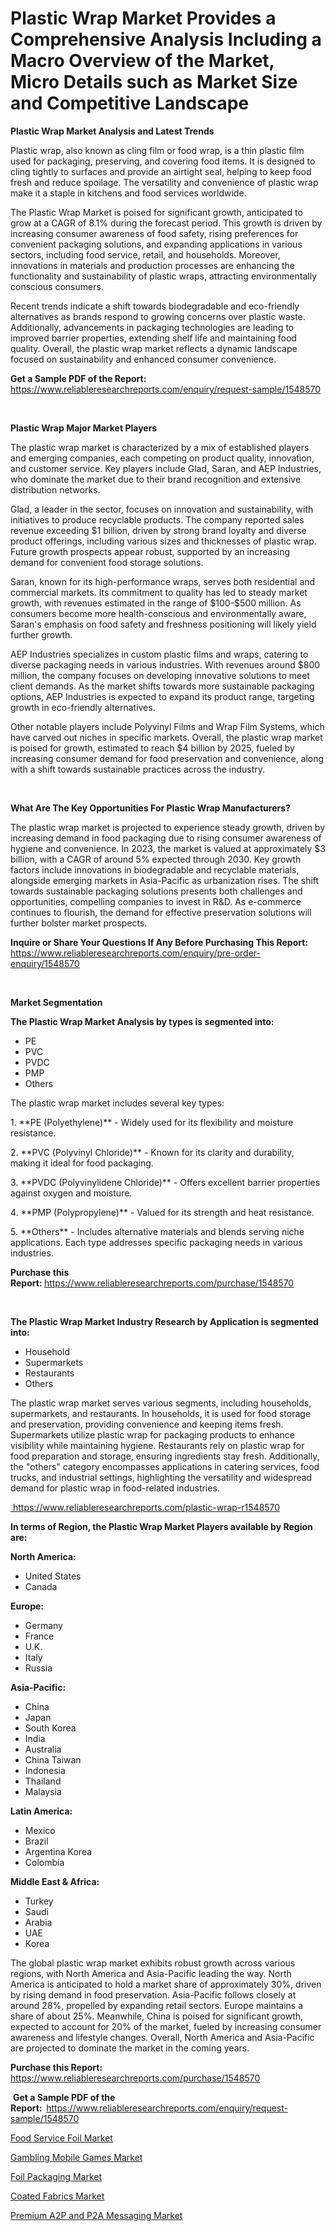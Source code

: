 <p><h1>Plastic Wrap Market Provides a Comprehensive Analysis Including a Macro Overview of the Market, Micro Details such as Market Size and Competitive Landscape</h1></p><p><strong>Plastic Wrap Market Analysis and Latest Trends</strong></p>
<p><p>Plastic wrap, also known as cling film or food wrap, is a thin plastic film used for packaging, preserving, and covering food items. It is designed to cling tightly to surfaces and provide an airtight seal, helping to keep food fresh and reduce spoilage. The versatility and convenience of plastic wrap make it a staple in kitchens and food services worldwide.</p><p>The Plastic Wrap Market is poised for significant growth, anticipated to grow at a CAGR of 8.1% during the forecast period. This growth is driven by increasing consumer awareness of food safety, rising preferences for convenient packaging solutions, and expanding applications in various sectors, including food service, retail, and households. Moreover, innovations in materials and production processes are enhancing the functionality and sustainability of plastic wraps, attracting environmentally conscious consumers.</p><p>Recent trends indicate a shift towards biodegradable and eco-friendly alternatives as brands respond to growing concerns over plastic waste. Additionally, advancements in packaging technologies are leading to improved barrier properties, extending shelf life and maintaining food quality. Overall, the plastic wrap market reflects a dynamic landscape focused on sustainability and enhanced consumer convenience.</p></p>
<p><strong>Get a Sample PDF of the Report:&nbsp;</strong> <a href="https://www.reliableresearchreports.com/enquiry/request-sample/1548570?utm_campaign=3&utm_medium=2&utm_source=Github&utm_content=ia&utm_term=14112024&utm_id=plastic-wrap">https://www.reliableresearchreports.com/enquiry/request-sample/1548570</a></p>
<p>&nbsp;</p>
<p><strong>Plastic Wrap Major Market Players</strong></p>
<p><p>The plastic wrap market is characterized by a mix of established players and emerging companies, each competing on product quality, innovation, and customer service. Key players include Glad, Saran, and AEP Industries, who dominate the market due to their brand recognition and extensive distribution networks. </p><p>Glad, a leader in the sector, focuses on innovation and sustainability, with initiatives to produce recyclable products. The company reported sales revenue exceeding $1 billion, driven by strong brand loyalty and diverse product offerings, including various sizes and thicknesses of plastic wrap. Future growth prospects appear robust, supported by an increasing demand for convenient food storage solutions.</p><p>Saran, known for its high-performance wraps, serves both residential and commercial markets. Its commitment to quality has led to steady market growth, with revenues estimated in the range of $100-$500 million. As consumers become more health-conscious and environmentally aware, Saran's emphasis on food safety and freshness positioning will likely yield further growth.</p><p>AEP Industries specializes in custom plastic films and wraps, catering to diverse packaging needs in various industries. With revenues around $800 million, the company focuses on developing innovative solutions to meet client demands. As the market shifts towards more sustainable packaging options, AEP Industries is expected to expand its product range, targeting growth in eco-friendly alternatives.</p><p>Other notable players include Polyvinyl Films and Wrap Film Systems, which have carved out niches in specific markets. Overall, the plastic wrap market is poised for growth, estimated to reach $4 billion by 2025, fueled by increasing consumer demand for food preservation and convenience, along with a shift towards sustainable practices across the industry.</p></p>
<p>&nbsp;</p>
<p><strong>What Are The Key Opportunities For Plastic Wrap Manufacturers?</strong></p>
<p><p>The plastic wrap market is projected to experience steady growth, driven by increasing demand in food packaging due to rising consumer awareness of hygiene and convenience. In 2023, the market is valued at approximately $3 billion, with a CAGR of around 5% expected through 2030. Key growth factors include innovations in biodegradable and recyclable materials, alongside emerging markets in Asia-Pacific as urbanization rises. The shift towards sustainable packaging solutions presents both challenges and opportunities, compelling companies to invest in R&D. As e-commerce continues to flourish, the demand for effective preservation solutions will further bolster market prospects.</p></p>
<p><strong>Inquire or Share Your Questions If Any Before Purchasing This Report:</strong> <a href="https://www.reliableresearchreports.com/enquiry/pre-order-enquiry/1548570?utm_campaign=3&utm_medium=2&utm_source=Github&utm_content=ia&utm_term=14112024&utm_id=plastic-wrap">https://www.reliableresearchreports.com/enquiry/pre-order-enquiry/1548570</a></p>
<p>&nbsp;</p>
<p><strong>Market Segmentation</strong></p>
<p><strong>The Plastic Wrap Market Analysis by types is segmented into:</strong></p>
<p><ul><li>PE</li><li>PVC</li><li>PVDC</li><li>PMP</li><li>Others</li></ul></p>
<p><p>The plastic wrap market includes several key types: </p><p>1. **PE (Polyethylene)** - Widely used for its flexibility and moisture resistance.</p><p>2. **PVC (Polyvinyl Chloride)** - Known for its clarity and durability, making it ideal for food packaging. </p><p>3. **PVDC (Polyvinylidene Chloride)** - Offers excellent barrier properties against oxygen and moisture. </p><p>4. **PMP (Polypropylene)** - Valued for its strength and heat resistance. </p><p>5. **Others** - Includes alternative materials and blends serving niche applications. Each type addresses specific packaging needs in various industries.</p></p>
<p><strong>Purchase this Report:&nbsp;</strong><a href="https://www.reliableresearchreports.com/purchase/1548570?utm_campaign=3&utm_medium=2&utm_source=Github&utm_content=ia&utm_term=14112024&utm_id=plastic-wrap">https://www.reliableresearchreports.com/purchase/1548570</a></p>
<p>&nbsp;</p>
<p><strong>The Plastic Wrap Market Industry Research by Application is segmented into:</strong></p>
<p><ul><li>Household</li><li>Supermarkets</li><li>Restaurants</li><li>Others</li></ul></p>
<p><p>The plastic wrap market serves various segments, including households, supermarkets, and restaurants. In households, it is used for food storage and preservation, providing convenience and keeping items fresh. Supermarkets utilize plastic wrap for packaging products to enhance visibility while maintaining hygiene. Restaurants rely on plastic wrap for food preparation and storage, ensuring ingredients stay fresh. Additionally, the "others" category encompasses applications in catering services, food trucks, and industrial settings, highlighting the versatility and widespread demand for plastic wrap in food-related industries.</p></p>
<p><a href="https://www.reliableresearchreports.com/plastic-wrap-r1548570?utm_campaign=3&utm_medium=2&utm_source=Github&utm_content=ia&utm_term=14112024&utm_id=plastic-wrap">&nbsp;https://www.reliableresearchreports.com/plastic-wrap-r1548570</a></p>
<p><strong>In terms of Region, the Plastic Wrap Market Players available by Region are:</strong></p>
<p>
    <p> <strong> North America: </strong>
        <ul>
            <li>United States</li>
            <li>Canada</li>
        </ul>
        </p> 
    <p> <strong> Europe: </strong>
        <ul>
            <li>Germany</li>
            <li>France</li>
            <li>U.K.</li>
            <li>Italy</li>
            <li>Russia</li>
        </ul>
        </p> 
    <p> <strong> Asia-Pacific: </strong>
        <ul>
            <li>China</li>
            <li>Japan</li>
            <li>South Korea</li>
            <li>India</li>
            <li>Australia</li>
            <li>China Taiwan</li>
            <li>Indonesia</li>
            <li>Thailand</li>
            <li>Malaysia</li>
        </ul>
        </p> 
    <p> <strong> Latin America: </strong>
        <ul>
            <li>Mexico</li>
            <li>Brazil</li>
            <li>Argentina Korea</li>
            <li>Colombia</li>
        </ul>
        </p> 
    <p> <strong> Middle East & Africa: </strong>
        <ul>
            <li>Turkey</li>
            <li>Saudi</li>
            <li>Arabia</li>
            <li>UAE</li>
            <li>Korea</li>
        </ul>
    </p>
    </p>
<p><p>The global plastic wrap market exhibits robust growth across various regions, with North America and Asia-Pacific leading the way. North America is anticipated to hold a market share of approximately 30%, driven by rising demand in food preservation. Asia-Pacific follows closely at around 28%, propelled by expanding retail sectors. Europe maintains a share of about 25%. Meanwhile, China is poised for significant growth, expected to account for 20% of the market, fueled by increasing consumer awareness and lifestyle changes. Overall, North America and Asia-Pacific are projected to dominate the market in the coming years.</p></p>
<p><strong>Purchase this Report: </strong><a href="https://www.reliableresearchreports.com/purchase/1548570?utm_campaign=3&utm_medium=2&utm_source=Github&utm_content=ia&utm_term=14112024&utm_id=plastic-wrap">https://www.reliableresearchreports.com/purchase/1548570</a></p>
<p>&nbsp;<strong>Get a Sample PDF of the Report:&nbsp;&nbsp;</strong><a href="https://www.reliableresearchreports.com/enquiry/request-sample/1548570?utm_campaign=3&utm_medium=2&utm_source=Github&utm_content=ia&utm_term=14112024&utm_id=plastic-wrap">https://www.reliableresearchreports.com/enquiry/request-sample/1548570</a></p>
<p><strong></strong></p>
<p><p><a href="https://github.com/mauripalmi/Market-Research-Report-List-5/blob/main/food-service-foil-market.md?utm_campaign=3&utm_medium=2&utm_source=Github&utm_content=ia&utm_term=14112024&utm_id=plastic-wrap">Food Service Foil Market</a></p><p><a href="https://issuu.com/reportprime-2/docs/gambling-mobile-games-market-size-2_d1df0792ad9689?utm_campaign=3&utm_medium=2&utm_source=Github&utm_content=ia&utm_term=14112024&utm_id=plastic-wrap">Gambling Mobile Games Market</a></p><p><a href="https://github.com/gulaimolin/Market-Research-Report-List-6/blob/main/foil-packaging-market.md?utm_campaign=3&utm_medium=2&utm_source=Github&utm_content=ia&utm_term=14112024&utm_id=plastic-wrap">Foil Packaging Market</a></p><p><a href="https://www.linkedin.com/pulse/exploring-coated-fabrics-market-dynamics-global-trends-fnl8c?utm_campaign=3&utm_medium=2&utm_source=Github&utm_content=ia&utm_term=14112024&utm_id=plastic-wrap">Coated Fabrics Market</a></p><p><a href="https://issuu.com/reportprime-2/docs/premium-a2p-and-p2a-messaging-marke_2cb73d04ac72f7?utm_campaign=3&utm_medium=2&utm_source=Github&utm_content=ia&utm_term=14112024&utm_id=plastic-wrap">Premium A2P and P2A Messaging Market</a></p></p>